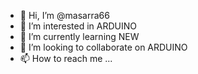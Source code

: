 - 👋 Hi, I’m @masarra66
- 👀 I’m interested in ARDUINO 
- 🌱 I’m currently learning NEW
- 💞️ I’m looking to collaborate on ARDUINO
- 📫 How to reach me ...

<!---
masarra66/masarra66 is a ✨ special ✨ repository because its `README.md` (this file) appears on your GitHub profile.
You can click the Preview link to take a look at your changes.
--->
